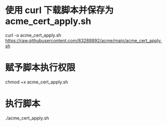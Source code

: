 # 使用 curl 下载脚本并保存为 acme_cert_apply.sh
curl -o acme_cert_apply.sh https://raw.githubusercontent.com/83288892/acme/main/acme_cert_apply.sh

# 赋予脚本执行权限
chmod +x acme_cert_apply.sh

# 执行脚本
./acme_cert_apply.sh
